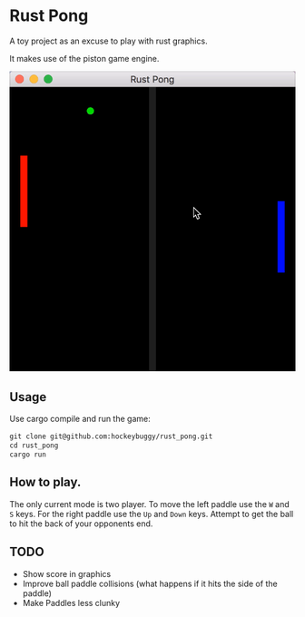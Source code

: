 # Rust Pong

A toy project as an excuse to play with rust graphics.

It makes use of the piston game engine.

![A screen shot of the game in play][SCREENSHOT]

## Usage

Use cargo compile and run the game:

    git clone git@github.com:hockeybuggy/rust_pong.git
    cd rust_pong
    cargo run

## How to play.

The only current mode is two player. To move the left paddle use the `W` and
`S` keys. For the right paddle use the `Up` and `Down` keys. Attempt to get the
ball to hit the back of your opponents end.

## TODO

- Show score in graphics
- Improve ball paddle collisions (what happens if it hits the side of the paddle)
- Make Paddles less clunky

[SCREENSHOT]: /pong-screenshot.gif
